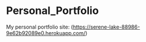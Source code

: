 # Personal_Portfolio
My personal portfolio site: (https://serene-lake-88986-9e62b92089e0.herokuapp.com/) 

